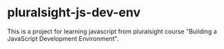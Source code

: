 # pluralsight-js-dev-env
This is a project for learning javascript from pluralsight course "Building a JavaScript Development Environment".
